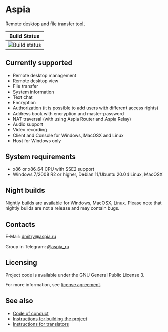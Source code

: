 Aspia
=====
Remote desktop and file transfer tool.

|Build Status|
|:--:|
|![Build status](https://github.com/dchapyshev/aspia/workflows/sw/badge.svg)|

Currently supported
-------------------
- Remote desktop management
- Remote desktop view
- File transfer
- System information
- Text chat
- Encryption
- Authorization (it is possible to add users with different access rights)
- Address book with encryption and master-password
- NAT traversal (with using Aspia Router and Aspia Relay)
- Audio support
- Video recording
- Client and Console for Windows, MacOSX and Linux
- Host for Windows only

System requirements
-------------------
- x86 or x86_64 CPU with SSE2 support
- Windows 7/2008 R2 or higher, Debian 11/Ubuntu 20.04 Linux, MacOSX

Night builds
------------
Nightly builds are [available](https://files.aspia.org/nightly) for Windows, MacOSX, Linux.
Please note that nightly builds are not a release and may contain bugs.

Contacts
--------
E-Mail: dmitry@aspia.ru

Group in Telegram: [@aspia_ru](https://t.me/aspia_ru)

Licensing
---------
Project code is available under the GNU General Public License 3.

For more information, see [license agreement](LICENSE.md).

See also
--------
- [Code of conduct](CODE_OF_CONDUCT.md)
- [Instructions for building the project](doc/building.md)
- [Instructions for translators](doc/translators.md)
